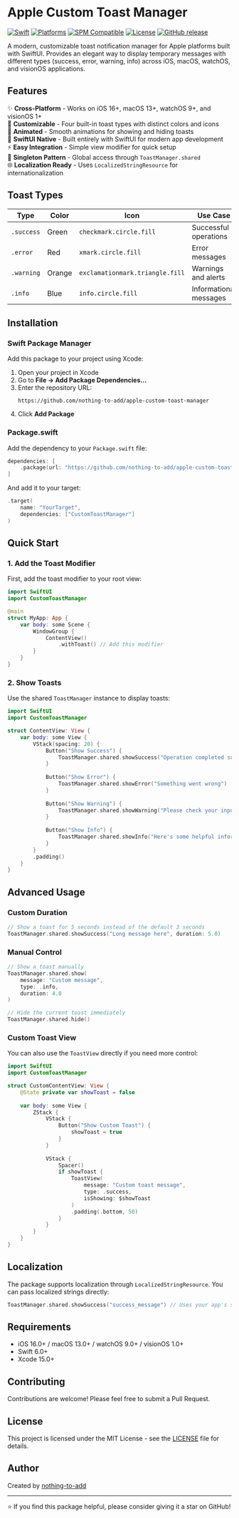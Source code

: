 # Apple Custom Toast Manager

[![Swift](https://img.shields.io/badge/Swift-6.0-orange.svg)](https://swift.org)
[![Platforms](https://img.shields.io/badge/Platforms-iOS%2016%2B%20|%20macOS%2013%2B%20|%20watchOS%209%2B%20|%20visionOS%201%2B-blue.svg)](https://developer.apple.com)
[![SPM Compatible](https://img.shields.io/badge/Swift%20Package%20Manager-compatible-brightgreen.svg)](https://github.com/apple/swift-package-manager)
[![License](https://img.shields.io/github/license/nothing-to-add/apple-custom-toast-manager.svg)](LICENSE)
[![GitHub release](https://img.shields.io/github/release/nothing-to-add/apple-custom-toast-manager.svg)](https://github.com/nothing-to-add/apple-custom-toast-manager/releases)

A modern, customizable toast notification manager for Apple platforms built with SwiftUI. Provides an elegant way to display temporary messages with different types (success, error, warning, info) across iOS, macOS, watchOS, and visionOS applications.

## Features

✨ **Cross-Platform** - Works on iOS 16+, macOS 13+, watchOS 9+, and visionOS 1+  
🎨 **Customizable** - Four built-in toast types with distinct colors and icons  
🔄 **Animated** - Smooth animations for showing and hiding toasts  
📱 **SwiftUI Native** - Built entirely with SwiftUI for modern app development  
⚡ **Easy Integration** - Simple view modifier for quick setup  
🎯 **Singleton Pattern** - Global access through `ToastManager.shared`  
🌐 **Localization Ready** - Uses `LocalizedStringResource` for internationalization  

## Toast Types

| Type | Color | Icon | Use Case |
|------|-------|------|----------|
| `.success` | Green | `checkmark.circle.fill` | Successful operations |
| `.error` | Red | `xmark.circle.fill` | Error messages |
| `.warning` | Orange | `exclamationmark.triangle.fill` | Warnings and alerts |
| `.info` | Blue | `info.circle.fill` | Informational messages |

## Installation

### Swift Package Manager

Add this package to your project using Xcode:

1. Open your project in Xcode
2. Go to **File → Add Package Dependencies...**
3. Enter the repository URL:
   ```
   https://github.com/nothing-to-add/apple-custom-toast-manager
   ```
4. Click **Add Package**

### Package.swift

Add the dependency to your `Package.swift` file:

```swift
dependencies: [
    .package(url: "https://github.com/nothing-to-add/apple-custom-toast-manager.git", from: "1.0.0")
]
```

And add it to your target:

```swift
.target(
    name: "YourTarget",
    dependencies: ["CustomToastManager"]
)
```

## Quick Start

### 1. Add the Toast Modifier

First, add the toast modifier to your root view:

```swift
import SwiftUI
import CustomToastManager

@main
struct MyApp: App {
    var body: some Scene {
        WindowGroup {
            ContentView()
                .withToast() // Add this modifier
        }
    }
}
```

### 2. Show Toasts

Use the shared `ToastManager` instance to display toasts:

```swift
import SwiftUI
import CustomToastManager

struct ContentView: View {
    var body: some View {
        VStack(spacing: 20) {
            Button("Show Success") {
                ToastManager.shared.showSuccess("Operation completed successfully!")
            }
            
            Button("Show Error") {
                ToastManager.shared.showError("Something went wrong")
            }
            
            Button("Show Warning") {
                ToastManager.shared.showWarning("Please check your input")
            }
            
            Button("Show Info") {
                ToastManager.shared.showInfo("Here's some helpful information")
            }
        }
        .padding()
    }
}
```

## Advanced Usage

### Custom Duration

```swift
// Show a toast for 5 seconds instead of the default 3 seconds
ToastManager.shared.showSuccess("Long message here", duration: 5.0)
```

### Manual Control

```swift
// Show a toast manually
ToastManager.shared.show(
    message: "Custom message",
    type: .info,
    duration: 4.0
)

// Hide the current toast immediately
ToastManager.shared.hide()
```

### Custom Toast View

You can also use the `ToastView` directly if you need more control:

```swift
import SwiftUI
import CustomToastManager

struct CustomContentView: View {
    @State private var showToast = false
    
    var body: some View {
        ZStack {
            VStack {
                Button("Show Custom Toast") {
                    showToast = true
                }
            }
            
            VStack {
                Spacer()
                if showToast {
                    ToastView(
                        message: "Custom toast message",
                        type: .success,
                        isShowing: $showToast
                    )
                    .padding(.bottom, 50)
                }
            }
        }
    }
}
```

## Localization

The package supports localization through `LocalizedStringResource`. You can pass localized strings directly:

```swift
ToastManager.shared.showSuccess("success_message") // Uses your app's string localization
```

## Requirements

- iOS 16.0+ / macOS 13.0+ / watchOS 9.0+ / visionOS 1.0+
- Swift 6.0+
- Xcode 15.0+

## Contributing

Contributions are welcome! Please feel free to submit a Pull Request.

## License

This project is licensed under the MIT License - see the [LICENSE](LICENSE) file for details.

## Author

Created by [nothing-to-add](https://github.com/nothing-to-add)

---

⭐ If you find this package helpful, please consider giving it a star on GitHub!
